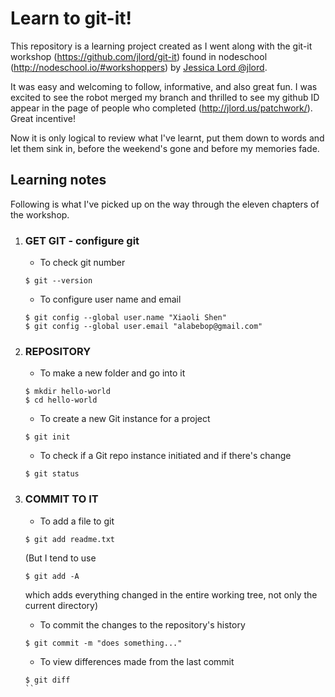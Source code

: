 # Learn to git-it!

This repository is a learning project created as I went along with the git-it workshop (https://github.com/jlord/git-it) found in nodeschool (http://nodeschool.io/#workshoppers) by [Jessica Lord @jlord](http://jlord.us/).

It was easy and welcoming to follow, informative, and also great fun. I was excited to see the robot merged my branch and thrilled to see my github ID appear in the page of people who completed (http://jlord.us/patchwork/). Great incentive!

Now it is only logical to review what I've learnt, put them down to words and let them sink in, before the weekend's gone and before my memories fade.


## Learning notes

Following is what I've picked up on the way through the eleven chapters of the workshop. 

1. ### GET GIT - configure git
	* To check git number
	```
	$ git --version
	```

	* To configure user name and email
	```
	$ git config --global user.name "Xiaoli Shen"
	$ git config --global user.email "alabebop@gmail.com"
	```

2. ### REPOSITORY
	* To make a new folder and go into it
	```
	$ mkdir hello-world
	$ cd hello-world
	```

	* To create a new Git instance for a project
	```
	$ git init
	```

	* To check if a Git repo instance initiated and if there's change
	```
	$ git status
	```

3. ### COMMIT TO IT
	* To add a file to git
	```
	$ git add readme.txt
	```
	(But I tend to use
	```
	$ git add -A
	```
	which adds everything changed in the entire working tree, not only the current directory)

	* To commit the changes to the repository's history
	```
	$ git commit -m "does something..."
	```

	* To view differences made from the last commit
	```
	$ git diff
	``








